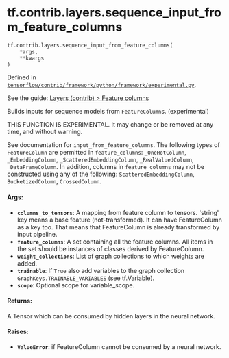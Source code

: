 <div itemscope itemtype="http://developers.google.com/ReferenceObject">
<meta itemprop="name" content="tf.contrib.layers.sequence_input_from_feature_columns" />
</div>

# tf.contrib.layers.sequence_input_from_feature_columns

``` python
tf.contrib.layers.sequence_input_from_feature_columns(
    *args,
    **kwargs
)
```



Defined in [`tensorflow/contrib/framework/python/framework/experimental.py`](https://www.tensorflow.org/code/tensorflow/contrib/framework/python/framework/experimental.py).

See the guide: [Layers (contrib) > Feature columns](../../../../../api_guides/python/contrib.layers.md#Feature_columns)

Builds inputs for sequence models from `FeatureColumn`s. (experimental)

THIS FUNCTION IS EXPERIMENTAL. It may change or be removed at any time, and without warning.

See documentation for `input_from_feature_columns`. The following types of
`FeatureColumn` are permitted in `feature_columns`: `_OneHotColumn`,
`_EmbeddingColumn`, `_ScatteredEmbeddingColumn`, `_RealValuedColumn`,
`_DataFrameColumn`. In addition, columns in `feature_columns` may not be
constructed using any of the following: `ScatteredEmbeddingColumn`,
`BucketizedColumn`, `CrossedColumn`.

#### Args:

* <b>`columns_to_tensors`</b>: A mapping from feature column to tensors. 'string' key
    means a base feature (not-transformed). It can have FeatureColumn as a
    key too. That means that FeatureColumn is already transformed by input
    pipeline.
* <b>`feature_columns`</b>: A set containing all the feature columns. All items in the
    set should be instances of classes derived by FeatureColumn.
* <b>`weight_collections`</b>: List of graph collections to which weights are added.
* <b>`trainable`</b>: If `True` also add variables to the graph collection
    `GraphKeys.TRAINABLE_VARIABLES` (see tf.Variable).
* <b>`scope`</b>: Optional scope for variable_scope.


#### Returns:

A Tensor which can be consumed by hidden layers in the neural network.


#### Raises:

* <b>`ValueError`</b>: if FeatureColumn cannot be consumed by a neural network.